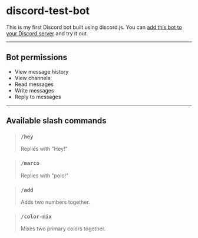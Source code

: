 # discord-test-bot

This is my first Discord bot built using discord.js. You can [add this bot to your Discord server](https://discord.com/api/oauth2/authorize?client_id=1097661863573070004&permissions=139586956352&scope=bot%20applications.commands) and try it out.

---

## Bot permissions

- View message history
- View channels
- Read messages
- Write messages
- Reply to messages

---

## Available slash commands

> ### `/hey`
>
> Replies with "Hey!"

> ### `/marco`
>
> Replies with "polo!"

> ### `/add`
>
> Adds two numbers together.

> ### `/color-mix`
>
> Mixes two primary colors together.
